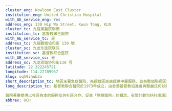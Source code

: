 ```yaml
---
cluster_eng: Kowloon East Cluster
institution_eng: United Christian Hospital
with_AE_service_eng: Yes
address_eng: 130 Hip Wo Street, Kwun Tong, KLN
cluster_tc: 九龍東醫院聯網
institution_tc: 基督教聯合醫院
with_AE_service_tc: 是
address_tc: 九龍觀塘協和街 130 號
cluster_sc: 九龙东医院联网
institution_sc: 基督教联合医院
with_AE_service_sc: 是
address_sc: 九龙观塘协和街130 号
latitude: 22.322245721
longitude: 114.22789967
Slug: oqh9ihub3o
short_description_tc: 地區主要急症醫院，為觀塘區居民提供中層服務，並為整個聯網區域提供第三層服務。
long_description_tc: 基督教聯合醫院於1973年成立，由香港基督教協進會與雅麗氏何妙齡那打素醫院合作創建。基督教聯合醫院是一間全科急症醫院，為東九龍區的人口提供住院、日間醫院、門診和社區護理服務。此外，醫院亦管理五所東九龍區普通科門診診所、容鳳書紀念中心的老人科日間醫院、物理治療、精神科及放射診斷服務，以及茶果嶺道尤德夫人分科診療所的職業治療服務和藥房服務。醫院同時是香港中文大學那打素護理學院、其他本地大學學位護士學生及大學醫科學生與專職醫療學系學生的教學醫院。

醫院著重提供以社區為本的服務及與社區合作，促進「無牆醫院」的概念。有關計劃包括社康護理服務、義工服務和老人及精神科外展隊。早於70年代初，社康護理服務及義工服務已在醫院開創。
abbrev: UCH
---
```


